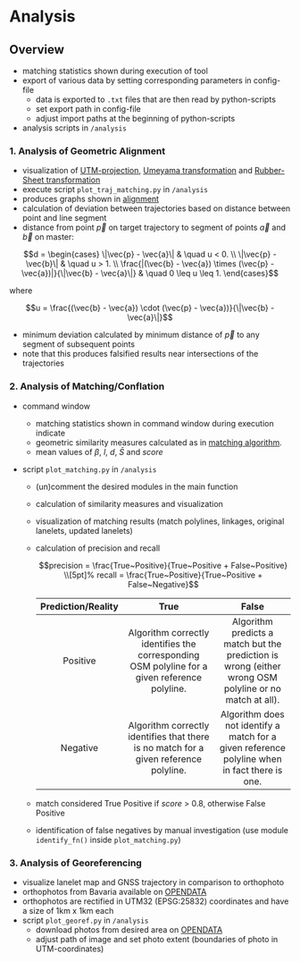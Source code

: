# Analysis

## Overview

- matching statistics shown during execution of tool
- export of various data by setting corresponding parameters in config-file
  - data is exported to `.txt` files that are then read by python-scripts
  - set export path in config-file
  - adjust import paths at the beginning of python-scripts
- analysis scripts in `/analysis`

### 1. Analysis of Geometric Alignment

- visualization of [UTM-projection](https://apps.dtic.mil/sti/pdfs/ADA266497.pdf), [Umeyama transformation](https://web.stanford.edu/class/cs273/refs/umeyama.pdf) and [Rubber-Sheet transformation](https://www.tandfonline.com/doi/abs/10.1559/152304085783915135)
- execute script `plot_traj_matching.py` in `/analysis`
- produces graphs shown in [alignment](alignment.md)
- calculation of deviation between trajectories based on distance between point and line segment
- distance from point $\vec{p}$ on target trajectory to segment of points $\vec{a}$ and $\vec{b}$ on master:

```math
d =
    \begin{cases}
    \|\vec{p} - \vec{a}\| & \quad u < 0. \\
    \|\vec{p} - \vec{b}\| & \quad u > 1. \\
    \frac{|(\vec{b} - \vec{a}) \times (\vec{p} - \vec{a})|}{\|\vec{b} - \vec{a}\|} & \quad 0 \leq u \leq 1.
    \end{cases}
```

where

```math
u = \frac{(\vec{b} - \vec{a}) \cdot (\vec{p} - \vec{a})}{\|\vec{b} - \vec{a}\|}
```

- minimum deviation calculated by minimum distance of $\vec{p}$ to any segment of subsequent points
- note that this produces falsified results near intersections of the trajectories

### 2. Analysis of Matching/Conflation

- command window
  - matching statistics shown in command window during execution indicate
  - geometric similarity measures calculated as in [matching algorithm](matching.md).
  - mean values of $\beta$, $l$, $d$, $\bar{S}$ and $score$
- script `plot_matching.py` in `/analysis`

  - (un)comment the desired modules in the main function
  - calculation of similarity measures and visualization
  - visualization of matching results (match polylines, linkages, original lanelets, updated lanelets)
  - calculation of precision and recall

    ```math
    precision = \frac{True~Positive}{True~Positive + False~Positive} \\[5pt]%
    recall = \frac{True~Positive}{True~Positive + False~Negative}
    ```

    | Prediction/Reality |                                             True                                              |                                                 False                                                  |
    | :----------------: | :-------------------------------------------------------------------------------------------: | :----------------------------------------------------------------------------------------------------: |
    |      Positive      | Algorithm correctly identifies the corresponding OSM polyline for a given reference polyline. | Algorithm predicts a match but the prediction is wrong (either wrong OSM polyline or no match at all). |
    |      Negative      |     Algorithm correctly identifies that there is no match for a given reference polyline.     |     Algorithm does not identify a match for a given reference polyline when in fact there is one.      |

  - match considered True Positive if $score$ > 0.8, otherwise False Positive
  - identification of false negatives by manual investigation (use module `identify_fn()` inside `plot_matching.py`)

### 3. Analysis of Georeferencing

- visualize lanelet map and GNSS trajectory in comparison to orthophoto
- orthophotos from Bavaria available on [OPENDATA](https://geodaten.bayern.de/opengeodata/OpenDataDetail.html?pn=dop40)
- orthophotos are rectified in UTM32 (EPSG:25832) coordinates and have a size of 1km x 1km each
- script `plot_georef.py` in `/analysis`
  - download photos from desired area on [OPENDATA](https://geodaten.bayern.de/opengeodata/OpenDataDetail.html?pn=dop40)
  - adjust path of image and set photo extent (boundaries of photo in UTM-coordinates)
